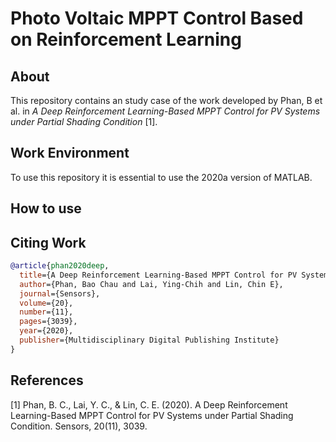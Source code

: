 # Photo Voltaic MPPT Control Based on Reinforcement Learning

## About

This repository contains an study case of the work developed by Phan, B et al. in *A Deep Reinforcement Learning-Based MPPT Control for PV Systems under Partial Shading Condition* [1].

## Work Environment

To use this repository it is essential to use the 2020a version of MATLAB.

## How to use



## Citing Work

```BibTeX
@article{phan2020deep,
  title={A Deep Reinforcement Learning-Based MPPT Control for PV Systems under Partial Shading Condition},
  author={Phan, Bao Chau and Lai, Ying-Chih and Lin, Chin E},
  journal={Sensors},
  volume={20},
  number={11},
  pages={3039},
  year={2020},
  publisher={Multidisciplinary Digital Publishing Institute}
}
```

## References

[1] Phan, B. C., Lai, Y. C., & Lin, C. E. (2020). A Deep Reinforcement Learning-Based MPPT Control for PV Systems under Partial Shading Condition. Sensors, 20(11), 3039.
